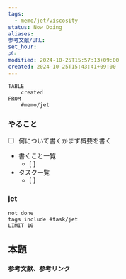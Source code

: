 ```yaml
---
tags:
  - memo/jet/viscosity
status: Now Doing
aliases: 
参考文献/URL: 
set_hour: 
〆: 
modified: 2024-10-25T15:57:13+09:00
created: 2024-10-25T15:43:41+09:00
---
```

```dataview
TABLE
	created
FROM
	#memo/jet
```
### やること
- [ ] 何について書くかまず概要を書く
- 書くこと一覧
	- [ ] 
- タスク一覧
	- [ ] 
### jet
```tasks
not done
tags include #task/jet 
LIMIT 10
```
## 本題



#### 参考文献、参考リンク